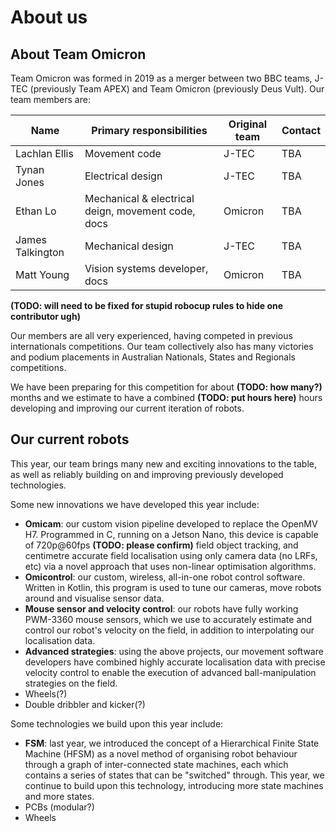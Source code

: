 # About us
## About Team Omicron
Team Omicron was formed in 2019 as a merger between two BBC teams, J-TEC (previously Team APEX) and Team Omicron (previously
Deus Vult). Our team members are:

| Name               | Primary responsibilities                                        | Original team | Contact |
|--------------------|-----------------------------------------------------------------|---------------|---------|
| Lachlan Ellis      | Movement code                                                   | J-TEC         | TBA     |
| Tynan Jones        | Electrical design                                               | J-TEC         | TBA     | 
| Ethan Lo           | Mechanical & electrical deign, movement code, docs              | Omicron       | TBA     |
| James Talkington   | Mechanical design                                               | J-TEC         | TBA     |
| Matt Young         | Vision systems developer, docs                                  | Omicron       | TBA     |

**(TODO: will need to be fixed for stupid robocup rules to hide one contributor ugh)**

Our members are all very experienced, having competed in previous internationals competitions. Our team collectively
also has many victories and podium placements in Australian Nationals, States and Regionals competitions.

We have been preparing for this competition for about **(TODO: how many?)** months and we estimate to have a combined
**(TODO: put hours here)** hours developing and improving our current iteration of robots.

## Our current robots
This year, our team brings many new and exciting innovations to the table, as well as reliably building on and improving 
previously developed technologies.

Some new innovations we have developed this year include:

- **Omicam**: our custom vision pipeline developed to replace the OpenMV H7. Programmed in C, running on a Jetson Nano, this
device is capable of 720p@60fps **(TODO: please confirm)** field object tracking, and centimetre accurate field localisation
 using only camera data (no LRFs, etc) via a novel approach that uses non-linear optimisation algorithms.
- **Omicontrol**: our custom, wireless, all-in-one robot control software. Written in Kotlin, this program is used to
tune our cameras, move robots around and visualise sensor data.
- **Mouse sensor and velocity control**: our robots have fully working PWM-3360 mouse sensors, which we use to accurately
estimate and control our robot's velocity on the field, in addition to interpolating our localisation data.
- **Advanced strategies**: using the above projects, our movement software developers have combined highly accurate localisation
data with precise velocity control to enable the execution of advanced ball-manipulation strategies on the field.
- Wheels(?)
- Double dribbler and kicker(?)

Some technologies we build upon this year include:

- **FSM**: last year, we introduced the concept of a Hierarchical Finite State Machine (HFSM) as a novel method of organising
robot behaviour through a graph of inter-connected state machines, each which contains a series of states that can be
"switched" through. This year, we continue to build upon this technology, introducing more state machines and more states.
- PCBs (modular?)
- Wheels